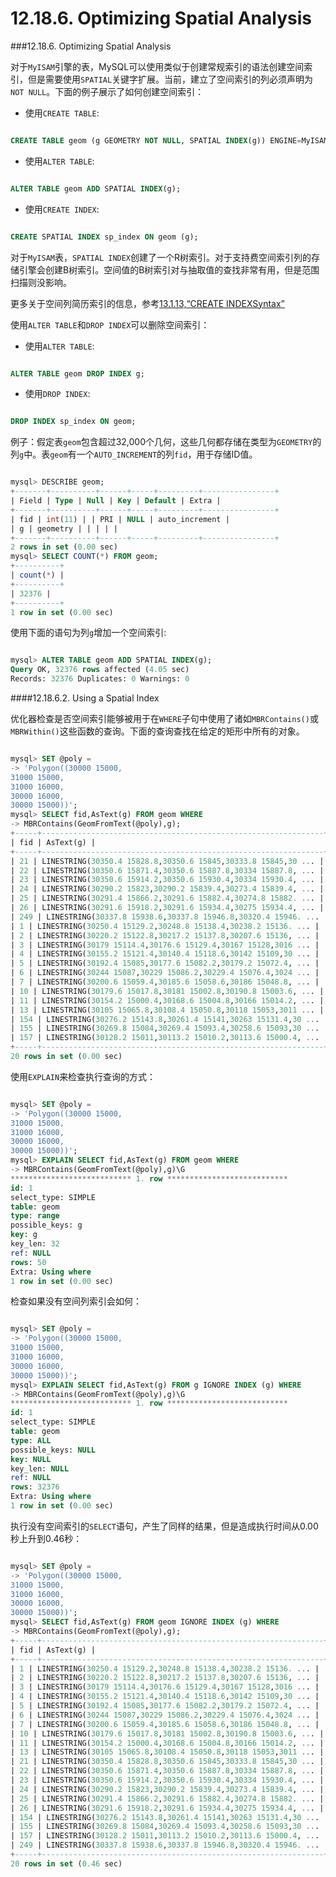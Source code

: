# 12.18.6. Optimizing Spatial Analysis

###12.18.6. Optimizing Spatial Analysis

对于`MyISAM`引擎的表，MySQL可以使用类似于创建常规索引的语法创建空间索引，但是需要使用`SPATIAL`关键字扩展。当前，建立了空间索引的列必须声明为`NOT NULL`。下面的例子展示了如何创建空间索引：

* 使用`CREATE TABLE`:  

```sql

CREATE TABLE geom (g GEOMETRY NOT NULL, SPATIAL INDEX(g)) ENGINE=MyISAM;

```

* 使用`ALTER TABLE`:

```sql

ALTER TABLE geom ADD SPATIAL INDEX(g);

```

* 使用`CREATE INDEX`:

```sql

CREATE SPATIAL INDEX sp_index ON geom (g);

```

对于`MyISAM`表，`SPATIAL INDEX`创建了一个R树索引。对于支持费空间索引列的存储引擎会创建B树索引。空间值的B树索引对与抽取值的查找非常有用，但是范围扫描则没影响。

更多关于空间列简历索引的信息，参考[13.1.13,“CREATE INDEXSyntax”][13-1-13]

使用`ALTER TABLE`和`DROP INDEX`可以删除空间索引：

* 使用`ALTER TABLE`:

```sql

ALTER TABLE geom DROP INDEX g;

```

* 使用`DROP INDEX`:

```sql

DROP INDEX sp_index ON geom;

```

例子：假定表`geom`包含超过32,000个几何，这些几何都存储在类型为`GEOMETRY`的列`g`中。表`geom`有一个`AUTO_INCREMENT`的列`fid`，用于存储ID值。

```sql

mysql> DESCRIBE geom;
+-------+----------+------+-----+---------+----------------+
| Field | Type | Null | Key | Default | Extra |
+-------+----------+------+-----+---------+----------------+
| fid | int(11) | | PRI | NULL | auto_increment |
| g | geometry | | | | |
+-------+----------+------+-----+---------+----------------+
2 rows in set (0.00 sec)
mysql> SELECT COUNT(*) FROM geom;
+----------+
| count(*) |
+----------+
| 32376 |
+----------+
1 row in set (0.00 sec)

```

使用下面的语句为列`g`增加一个空间索引:

```sql

mysql> ALTER TABLE geom ADD SPATIAL INDEX(g);
Query OK, 32376 rows affected (4.05 sec)
Records: 32376 Duplicates: 0 Warnings: 0

```

####12.18.6.2. Using a Spatial Index

优化器检查是否空间索引能够被用于在`WHERE`子句中使用了诸如`MBRContains()`或`MBRWithin()`这些函数的查询。下面的查询查找在给定的矩形中所有的对象。

```sql

mysql> SET @poly =
-> 'Polygon((30000 15000,
31000 15000,
31000 16000,
30000 16000,
30000 15000))';
mysql> SELECT fid,AsText(g) FROM geom WHERE
-> MBRContains(GeomFromText(@poly),g);
+-----+---------------------------------------------------------------+
| fid | AsText(g) |
+-----+---------------------------------------------------------------+
| 21 | LINESTRING(30350.4 15828.8,30350.6 15845,30333.8 15845,30 ... |
| 22 | LINESTRING(30350.6 15871.4,30350.6 15887.8,30334 15887.8, ... |
| 23 | LINESTRING(30350.6 15914.2,30350.6 15930.4,30334 15930.4, ... |
| 24 | LINESTRING(30290.2 15823,30290.2 15839.4,30273.4 15839.4, ... |
| 25 | LINESTRING(30291.4 15866.2,30291.6 15882.4,30274.8 15882. ... |
| 26 | LINESTRING(30291.6 15918.2,30291.6 15934.4,30275 15934.4, ... |
| 249 | LINESTRING(30337.8 15938.6,30337.8 15946.8,30320.4 15946. ... |
| 1 | LINESTRING(30250.4 15129.2,30248.8 15138.4,30238.2 15136. ... |
| 2 | LINESTRING(30220.2 15122.8,30217.2 15137.8,30207.6 15136, ... |
| 3 | LINESTRING(30179 15114.4,30176.6 15129.4,30167 15128,3016 ... |
| 4 | LINESTRING(30155.2 15121.4,30140.4 15118.6,30142 15109,30 ... |
| 5 | LINESTRING(30192.4 15085,30177.6 15082.2,30179.2 15072.4, ... |
| 6 | LINESTRING(30244 15087,30229 15086.2,30229.4 15076.4,3024 ... |
| 7 | LINESTRING(30200.6 15059.4,30185.6 15058.6,30186 15048.8, ... |
| 10 | LINESTRING(30179.6 15017.8,30181 15002.8,30190.8 15003.6, ... |
| 11 | LINESTRING(30154.2 15000.4,30168.6 15004.8,30166 15014.2, ... |
| 13 | LINESTRING(30105 15065.8,30108.4 15050.8,30118 15053,3011 ... |
| 154 | LINESTRING(30276.2 15143.8,30261.4 15141,30263 15131.4,30 ... |
| 155 | LINESTRING(30269.8 15084,30269.4 15093.4,30258.6 15093,30 ... |
| 157 | LINESTRING(30128.2 15011,30113.2 15010.2,30113.6 15000.4, ... |
+-----+---------------------------------------------------------------+
20 rows in set (0.00 sec)

```

使用`EXPLAIN`来检查执行查询的方式：

```sql

mysql> SET @poly =
-> 'Polygon((30000 15000,
31000 15000,
31000 16000,
30000 16000,
30000 15000))';
mysql> EXPLAIN SELECT fid,AsText(g) FROM geom WHERE
-> MBRContains(GeomFromText(@poly),g)\G
*************************** 1. row ***************************
id: 1
select_type: SIMPLE
table: geom
type: range
possible_keys: g
key: g
key_len: 32
ref: NULL
rows: 50
Extra: Using where
1 row in set (0.00 sec)

```

检查如果没有空间列索引会如何：

```sql

mysql> SET @poly =
-> 'Polygon((30000 15000,
31000 15000,
31000 16000,
30000 16000,
30000 15000))';
mysql> EXPLAIN SELECT fid,AsText(g) FROM g IGNORE INDEX (g) WHERE
-> MBRContains(GeomFromText(@poly),g)\G
*************************** 1. row ***************************
id: 1
select_type: SIMPLE
table: geom
type: ALL
possible_keys: NULL
key: NULL
key_len: NULL
ref: NULL
rows: 32376
Extra: Using where
1 row in set (0.00 sec)

```

执行没有空间索引的`SELECT`语句，产生了同样的结果，但是造成执行时间从0.00秒上升到0.46秒：

```sql

mysql> SET @poly =
-> 'Polygon((30000 15000,
31000 15000,
31000 16000,
30000 16000,
30000 15000))';
mysql> SELECT fid,AsText(g) FROM geom IGNORE INDEX (g) WHERE
-> MBRContains(GeomFromText(@poly),g);
+-----+---------------------------------------------------------------+
| fid | AsText(g) |
+-----+---------------------------------------------------------------+
| 1 | LINESTRING(30250.4 15129.2,30248.8 15138.4,30238.2 15136. ... |
| 2 | LINESTRING(30220.2 15122.8,30217.2 15137.8,30207.6 15136, ... |
| 3 | LINESTRING(30179 15114.4,30176.6 15129.4,30167 15128,3016 ... |
| 4 | LINESTRING(30155.2 15121.4,30140.4 15118.6,30142 15109,30 ... |
| 5 | LINESTRING(30192.4 15085,30177.6 15082.2,30179.2 15072.4, ... |
| 6 | LINESTRING(30244 15087,30229 15086.2,30229.4 15076.4,3024 ... |
| 7 | LINESTRING(30200.6 15059.4,30185.6 15058.6,30186 15048.8, ... |
| 10 | LINESTRING(30179.6 15017.8,30181 15002.8,30190.8 15003.6, ... |
| 11 | LINESTRING(30154.2 15000.4,30168.6 15004.8,30166 15014.2, ... |
| 13 | LINESTRING(30105 15065.8,30108.4 15050.8,30118 15053,3011 ... |
| 21 | LINESTRING(30350.4 15828.8,30350.6 15845,30333.8 15845,30 ... |
| 22 | LINESTRING(30350.6 15871.4,30350.6 15887.8,30334 15887.8, ... |
| 23 | LINESTRING(30350.6 15914.2,30350.6 15930.4,30334 15930.4, ... |
| 24 | LINESTRING(30290.2 15823,30290.2 15839.4,30273.4 15839.4, ... |
| 25 | LINESTRING(30291.4 15866.2,30291.6 15882.4,30274.8 15882. ... |
| 26 | LINESTRING(30291.6 15918.2,30291.6 15934.4,30275 15934.4, ... |
| 154 | LINESTRING(30276.2 15143.8,30261.4 15141,30263 15131.4,30 ... |
| 155 | LINESTRING(30269.8 15084,30269.4 15093.4,30258.6 15093,30 ... |
| 157 | LINESTRING(30128.2 15011,30113.2 15010.2,30113.6 15000.4, ... |
| 249 | LINESTRING(30337.8 15938.6,30337.8 15946.8,30320.4 15946. ... |
+-----+---------------------------------------------------------------+
20 rows in set (0.46 sec)

```


[13-1-13]:../Chapter_13/13.01.13_CREATE_INDEX_Syntax.md